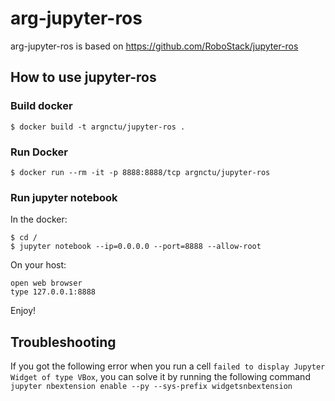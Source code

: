 # arg-jupyter-ros
arg-jupyter-ros is based on https://github.com/RoboStack/jupyter-ros

## How to use jupyter-ros

### Build docker 

    $ docker build -t argnctu/jupyter-ros .
 
### Run Docker

    $ docker run --rm -it -p 8888:8888/tcp argnctu/jupyter-ros

### Run jupyter notebook

In the docker:

    $ cd /
    $ jupyter notebook --ip=0.0.0.0 --port=8888 --allow-root

On your host:

    open web browser
    type 127.0.0.1:8888

Enjoy!

## Troubleshooting

If you got the following error when you run a cell ```failed to display Jupyter Widget of type VBox```, 
you can solve it by running the following command ```jupyter nbextension enable --py --sys-prefix widgetsnbextension```
